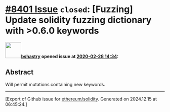 # [\#8401 Issue](https://github.com/ethereum/solidity/issues/8401) `closed`: [Fuzzing] Update solidity fuzzing dictionary with >0.6.0 keywords

#### <img src="https://avatars.githubusercontent.com/u/2388185?v=4" width="50">[bshastry](https://github.com/bshastry) opened issue at [2020-02-28 14:34](https://github.com/ethereum/solidity/issues/8401):

## Abstract

Will permit mutations containing new keywords.




-------------------------------------------------------------------------------



[Export of Github issue for [ethereum/solidity](https://github.com/ethereum/solidity). Generated on 2024.12.15 at 06:45:24.]
